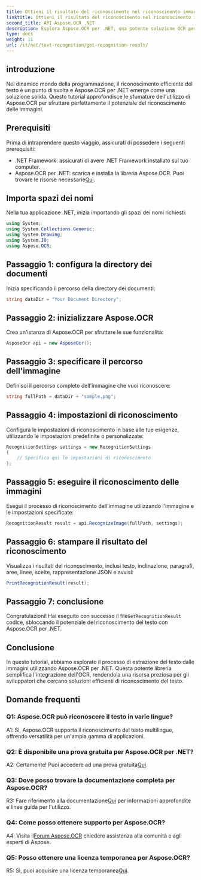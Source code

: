 ```yaml
---
title: Ottieni il risultato del riconoscimento nel riconoscimento immagine OCR
linktitle: Ottieni il risultato del riconoscimento nel riconoscimento immagine OCR
second_title: API Aspose.OCR .NET
description: Esplora Aspose.OCR per .NET, una potente soluzione OCR per il riconoscimento continuo del testo nelle immagini.
type: docs
weight: 11
url: /it/net/text-recognition/get-recognition-result/
---
```

## introduzione

Nel dinamico mondo della programmazione, il riconoscimento efficiente del testo è un punto di svolta e Aspose.OCR per .NET emerge come una soluzione solida. Questo tutorial approfondisce le sfumature dell'utilizzo di Aspose.OCR per sfruttare perfettamente il potenziale del riconoscimento delle immagini.

## Prerequisiti

Prima di intraprendere questo viaggio, assicurati di possedere i seguenti prerequisiti:

- .NET Framework: assicurati di avere .NET Framework installato sul tuo computer.
-  Aspose.OCR per .NET: scarica e installa la libreria Aspose.OCR. Puoi trovare le risorse necessarie[Qui](https://releases.aspose.com/ocr/net/).

## Importa spazi dei nomi

Nella tua applicazione .NET, inizia importando gli spazi dei nomi richiesti:

```csharp
using System;
using System.Collections.Generic;
using System.Drawing;
using System.IO;
using Aspose.OCR;
```

## Passaggio 1: configura la directory dei documenti

Inizia specificando il percorso della directory dei documenti:

```csharp
string dataDir = "Your Document Directory";
```

## Passaggio 2: inizializzare Aspose.OCR

Crea un'istanza di Aspose.OCR per sfruttare le sue funzionalità:

```csharp
AsposeOcr api = new AsposeOcr();
```

## Passaggio 3: specificare il percorso dell'immagine

Definisci il percorso completo dell'immagine che vuoi riconoscere:

```csharp
string fullPath = dataDir + "sample.png";
```

## Passaggio 4: impostazioni di riconoscimento

Configura le impostazioni di riconoscimento in base alle tue esigenze, utilizzando le impostazioni predefinite o personalizzate:

```csharp
RecognitionSettings settings = new RecognitionSettings
{
    // Specifica qui le impostazioni di riconoscimento
};
```

## Passaggio 5: eseguire il riconoscimento delle immagini

Esegui il processo di riconoscimento dell'immagine utilizzando l'immagine e le impostazioni specificate:

```csharp
RecognitionResult result = api.RecognizeImage(fullPath, settings);
```

## Passaggio 6: stampare il risultato del riconoscimento

Visualizza i risultati del riconoscimento, inclusi testo, inclinazione, paragrafi, aree, linee, scelte, rappresentazione JSON e avvisi:

```csharp
PrintRecognitionResult(result);
```

## Passaggio 7: conclusione

 Congratulazioni! Hai eseguito con successo il file`GetRecognitionResult` codice, sbloccando il potenziale del riconoscimento del testo con Aspose.OCR per .NET.

## Conclusione

In questo tutorial, abbiamo esplorato il processo di estrazione del testo dalle immagini utilizzando Aspose.OCR per .NET. Questa potente libreria semplifica l'integrazione dell'OCR, rendendola una risorsa preziosa per gli sviluppatori che cercano soluzioni efficienti di riconoscimento del testo.

## Domande frequenti

### Q1: Aspose.OCR può riconoscere il testo in varie lingue?

A1: Sì, Aspose.OCR supporta il riconoscimento del testo multilingue, offrendo versatilità per un'ampia gamma di applicazioni.

### Q2: È disponibile una prova gratuita per Aspose.OCR per .NET?

 A2: Certamente! Puoi accedere ad una prova gratuita[Qui](https://releases.aspose.com/).

### Q3: Dove posso trovare la documentazione completa per Aspose.OCR?

 R3: Fare riferimento alla documentazione[Qui](https://reference.aspose.com/ocr/net/) per informazioni approfondite e linee guida per l'utilizzo.

### Q4: Come posso ottenere supporto per Aspose.OCR?

 A4: Visita il[Forum Aspose.OCR](https://forum.aspose.com/c/ocr/16) chiedere assistenza alla comunità e agli esperti di Aspose.

### Q5: Posso ottenere una licenza temporanea per Aspose.OCR?

R5: Sì, puoi acquisire una licenza temporanea[Qui](https://purchase.aspose.com/temporary-license/).